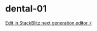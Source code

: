 # dental-01

[Edit in StackBlitz next generation editor ⚡️](https://stackblitz.com/~/github.com/allisonvn/dental-01)